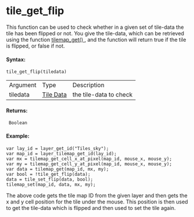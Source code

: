 # tile_get_flip

This function can be used to check whether in a given set of tile-data
the tile has been flipped or not. You give the tile-data, which can be
retrieved using the function [ tilemap_get() ](tilemap_get) , and
the function will return true if the tile is flipped, or false if not.

#### Syntax:

``` gml
tile_get_flip(tiledata)
```

|          |                                                                                                                          |                        |
|----------|--------------------------------------------------------------------------------------------------------------------------|------------------------|
| Argument | Type                                                                                                                     | Description            |
| tiledata |  [Tile Data](../../../../../../GameMaker_Language/GML_Reference/Asset_Management/Rooms/Tile_Map_Layers/tilemap_get)  | the tile-data to check |

#### Returns:

``` gml
 Boolean
```

#### Example:

``` gml
var lay_id = layer_get_id("Tiles_sky");
var map_id = layer_tilemap_get_id(lay_id);
var mx = tilemap_get_cell_x_at_pixel(map_id, mouse_x, mouse_y);
var my = tilemap_get_cell_y_at_pixel(map_id, mouse_x, mouse_y);
var data = tilemap_get(map_id, mx, my);
var bool = !tile_get_flip(data);
data = tile_set_flip(data, bool);
tilemap_set(map_id, data, mx, my);
```

The above code gets the tile map ID from the given layer and then gets
the x and y cell position for the tile under the mouse. This position is
then used to get the tile-data which is flipped and then used to set the
tile again.
